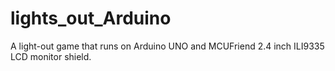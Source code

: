 # lights_out_Arduino
 A light-out game that runs on Arduino UNO and MCUFriend 2.4 inch ILI9335 LCD monitor shield.
